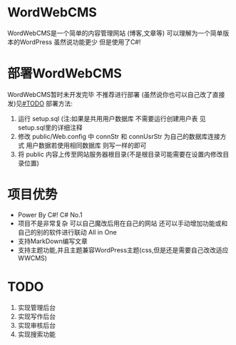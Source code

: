 # WordWebCMS
WordWebCMS是一个简单的内容管理网站 (博客,文章等)
可以理解为一个简单版本的WordPress 虽然说功能更少 但是使用了C#!

# 部署WordWebCMS
WordWebCMS暂时未开发完毕 不推荐进行部署 (虽然说你也可以自己改了直接发)见[#TODO](#todo)
部署方法:
1. 运行 setup.sql (注:如果是共用用户数据库 不需要运行创建用户表 见setup.sql里的详细注释
2. 修改 public/Web.config 中 connStr 和 connUsrStr 为自己的数据库连接方式 用户数据若使用相同数据库 则写一样的即可
3. 将 public 内容上传至网站服务器根目录(不是根目录可能需要在设置内修改目录位置)

# 项目优势
- Power By C#! C# No.1
- 项目不是非常复杂 可以自己魔改后用在自己的网站 还可以手动增加功能或和自己的别的软件进行联动 All in One
- 支持MarkDown编写文章
- 支持主题功能,并且主题兼容WordPress主题(css,但是还是需要自己改改适应WWCMS)

# TODO
1. 实现管理后台
2. 实现写作后台
3. 实现审核后台
4. 实现搜索功能
